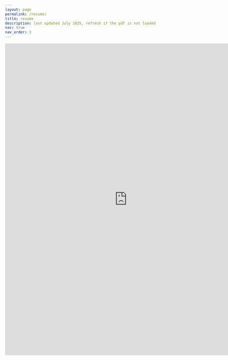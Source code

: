 ```yaml
---
layout: page
permalink: /resume/
title: resume
description: last updated July 2025, refresh if the pdf is not loaded
nav: true
nav_order: 3
---
```


<div class="publications">

<iframe src="https://docs.google.com/gview?url=https://evanzhuang.github.io/assets/pdf/Yufan_Zhuang_CV_web.pdf&embedded=true" style="width:800px; height:1024px;" frameborder="0"></iframe>

</div>
